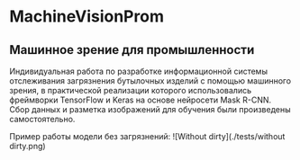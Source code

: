 # MachineVisionProm
## Машинное зрение для промышленности

Индивидуальная работа по разработке информационной системы отслеживания загрязнения бутылочных изделий с помощью машинного зрения, в практической реализации которого использовались фреймворки TensorFlow и Keras на основе нейросети Mask R-CNN. Сбор данных и разметка изображений для обучения были произведены самостоятельно.

Пример работы модели без загрязнений:
![Without dirty](./tests/without dirty.png)
